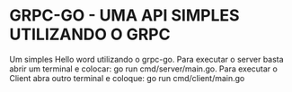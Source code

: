 # GRPC-GO - UMA API SIMPLES UTILIZANDO O GRPC
Um simples Hello word utilizando o grpc-go.
Para executar o server basta abrir um terminal e colocar: go run cmd/server/main.go.
Para executar o Client abra outro terminal e coloque: go run cmd/client/main.go
